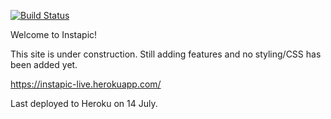 
[![Build Status](https://travis-ci.org/M1lena/instapic-live.svg?branch=master)](https://travis-ci.org/M1lena/instapic-live)

Welcome to Instapic!

This site is under construction. Still adding features and no styling/CSS has been added yet.

https://instapic-live.herokuapp.com/

Last deployed to Heroku on 14 July.

